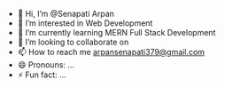 - 👋 Hi, I’m @Senapati Arpan
- 👀 I’m interested in Web Development
- 🌱 I’m currently learning MERN Full Stack Development
- 💞️ I’m looking to collaborate on 
- 📫 How to reach me arpansenapati379@gmail.com
- 😄 Pronouns: ...
- ⚡ Fun fact: ...

<!---
Senapati5/Senapati5 is a ✨ special ✨ repository because its `README.md` (this file) appears on your GitHub profile.
You can click the Preview link to take a look at your changes.
--->
